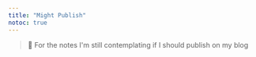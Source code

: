 ```yaml
---
title: "Might Publish"
notoc: true
---
```


> 🤔 For the notes I'm still contemplating if I should publish on my blog